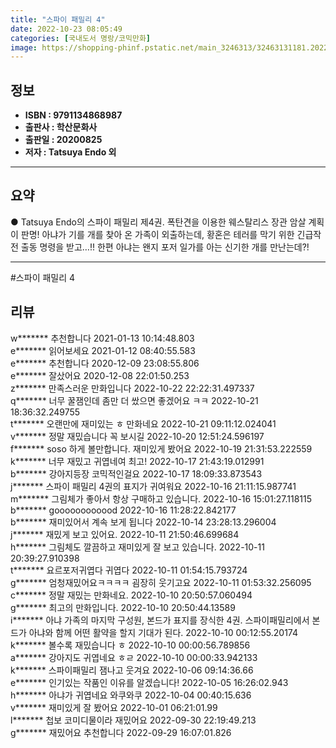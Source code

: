 ```yaml
---
title: "스파이 패밀리 4"
date: 2022-10-23 08:05:49
categories: [국내도서 명랑/코믹만화]
image: https://shopping-phinf.pstatic.net/main_3246313/32463131181.20221019141906.jpg
---
```


## **정보**

- **ISBN : 9791134868987**
- **출판사 : 학산문화사**
- **출판일 : 20200825**
- **저자 : Tatsuya Endo 외**

------



## **요약**



● Tatsuya Endo의 스파이 패밀리 제4권. 폭탄견을 이용한 웨스탈리스 장관 암살 계획이 판명! 아냐가 기를 개를 찾아 온 가족이 외출하는데, 황혼은 테러를 막기 위한 긴급작전 출동 명령을 받고…!! 한편 아냐는 왠지 포저 일가를 아는 신기한 개를 만난는데?!



------

#스파이 패밀리 4


## **리뷰** 

  w******* 추천합니다 2021-01-13 10:14:48.803 <br/>  e******* 읽어보세요 2021-01-12 08:40:55.583 <br/>  e******* 추천합니다 2020-12-09 23:08:55.806 <br/>  e******* 잘샀어요 2020-12-08 22:01:50.253 <br/>  z******* 만족스러운 만화입니다  2022-10-22 22:22:31.497337 <br/>  q******* 너무 꿀잼인데 좀만 더 쌌으면 좋겠어요 ㅋㅋ 2022-10-21 18:36:32.249755 <br/>  t******* 오랜만에 재미있는 ㅎ 만화네요 2022-10-21 09:11:12.024041 <br/>  v******* 정말 재밌습니다 꼭 보시길 2022-10-20 12:51:24.596197 <br/>  f******* soso  하게 볼만합니다.  재미있게 봤어요 2022-10-19 21:31:53.222559 <br/>  k******* 너무 재밌고 귀엽네여 최고! 2022-10-17 21:43:19.012991 <br/>  b******* 강아지등장 코믹적인걸요  2022-10-17 18:09:33.873543 <br/>  j******* 스파이 패밀리 4권의 표지가 귀여워요 2022-10-16 21:11:15.987741 <br/>  m******* 그림체가 좋아서 항상 구매하고 있습니다. 2022-10-16 15:01:27.118115 <br/>  b******* goooooooooood 2022-10-16 11:28:22.842177 <br/>  b******* 재미있어서 계속 보게 됩니다 2022-10-14 23:28:13.296004 <br/>  j******* 재밌게 보고 있어요. 2022-10-11 21:50:46.699684 <br/>  h******* 그림체도 깔끔하고 재미있게 잘 보고 있습니다.  2022-10-11 20:39:27.910398 <br/>  t******* 요르포저귀엽다 귀엽다 2022-10-11 01:54:15.793724 <br/>  g******* 엄청재밌어요ㅋㅋㅋㅋ 굄장히 웃기고요 2022-10-11 01:53:32.256095 <br/>  c******* 정말 재밌는 만화네요. 2022-10-10 20:50:57.060494 <br/>  g******* 최고의 만화입니다. 2022-10-10 20:50:44.13589 <br/>  i******* 아냐 가족의 마지막 구성원, 본드가 표지를 장식한 4권. 스파이패밀리에서 본드가 아냐와 함께 어떤 활약을 할지 기대가 된다. 2022-10-10 00:12:55.20174 <br/>  k******* 볼수록 재밌습니다 ㅎ 2022-10-10 00:00:56.789856 <br/>  a******* 강아지도 귀엽네요 ㅎㄹ 2022-10-10 00:00:33.942133 <br/>  k******* 스파이패밀리 잼나고 웃겨요 2022-10-06 09:14:36.66 <br/>  e******* 인기있는 작품인 이유를 알겠습니다! 2022-10-05 16:26:02.943 <br/>  h******* 아냐가 귀엽네요 와쿠와쿠 2022-10-04 00:40:15.636 <br/>  v******* 재미있게 잘 봤어요 2022-10-01 06:21:01.99 <br/>  l******* 첩보 코미디물이라 재밌어요 2022-09-30 22:19:49.213 <br/>  g******* 재밌어요 추천합니다 2022-09-29 16:07:01.826 <br/>